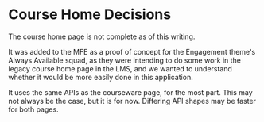 # Course Home Decisions

The course home page is not complete as of this writing.

It was added to the MFE as a proof of concept for the Engagement theme's Always Available squad, as they were intending to do some work in the legacy course home page in the LMS, and we wanted to understand whether it would be more easily done in this application.

It uses the same APIs as the courseware page, for the most part.  This may not always be the case, but it is for now.  Differing API shapes may be faster for both pages.
